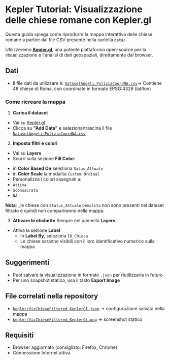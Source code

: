 # Kepler Tutorial: Visualizzazione delle chiese romane con Kepler.gl

Questa guida spiega come riprodurre la mappa interattiva delle chiese romane a partire dal file CSV presente nella cartella `data/`.

Utilizzeremo **[Kepler.gl](https://kepler.gl/)**, una potente piattaforma open-source per la visualizzazione e l'analisi di dati geospaziali, direttamente dal browser.

## Dati 
- Il file dati da utilizzare è: [`DatasetAngeli_PuliziaCoordNA.csv`](../data/CSV/DatasetAngeli_PuliziaCoordNA.csv)-> Contiene 48 chiese di Roma, con coordinate in formato EPSG:4326 (lat/lon)

### Come ricreare la mappa

1. **Carica il dataset**
* Vai su [Kepler.gl](https://kepler.gl/)
* Clicca su **"Add Data"** e seleziona/trascina il file [`DatasetAngeli_PuliziaCoordNA.csv`](../data/CSV/DatasetAngeli_PuliziaCoordNA.csv)

2. **Imposta filtri e colori** 
* Vai su **Layers** 
* Scorri sulla sezione **Fill Color**:
- in **Color Based On** seleziona `Satus_Attuale`
- in **Color Scale** la modalità `Custom Ordinal`
- Personalizza i colori assegnati a:
- `Attiva`
- `Sconsacrata`
- `NA`

**Nota**: _le chiese con `Status_Attuale` `Demolita` non sono presenti nel dataset filtrato e quindi non compariranno nella mappa.

3. **Attivare le etichette**
Sempre nel pannello **Layers**:
- Attiva la sezione **Label**
  - In **Label By**, seleziona `ID_Chiesa`
  - Le chiese saranno visibili con il loro identificativo numerico sulla mappa

## Suggerimenti

- Puoi salvare la visualizzazione in formato `.json` per riutilizzarla in futuro
- Per uno snapshot statico, usa il tasto **Export Image**

## File correlati nella repository

- [`kepler/VizChieseFiltered_KeplerGl.json`](../kepler/VizChieseFiltered_KeplerGl.json) → configurazione salvata della mappa
- [`kepler/VizChieseFiltered_KeplerGl.png`](../kepler/VizChieseFiltered_KeplerGl.png) → screenshot statico

## Requisiti

- Browser aggiornato (consigliato: Firefox, Chrome)
- Connessione Internet attiva

